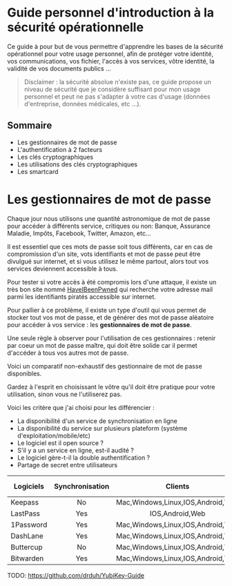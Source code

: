 Guide personnel d'introduction à la sécurité opérationnelle  
===================================================================

Ce guide à pour but de vous permettre d'apprendre les bases de la sécurité opérationnel pour votre usage personnel, afin de protéger votre identité, vos communications, vos fichier, l'accès à vos services, vôtre identité, la validité de vos documents publics ...

> Disclaimer : la sécurité absolue n'existe pas, ce guide propose un niveau de sécurité que je considère suffisant pour mon usage personnel et peut ne pas s'adapter à votre cas d'usage (données d'entreprise, données médicales, etc ...).

## Sommaire

+ Les gestionnaires de mot de passe
+ L'authentification à 2 facteurs
+ Les clés cryptographiques
+ Les utilisations des clés cryptographiques
+ Les smartcard


# Les gestionnaires de mot de passe

Chaque jour nous utilisons une quantité astronomique de mot de passe pour accéder à différents service, critiques ou non: Banque, Assurance Maladie, Impôts, Facebook, Twitter, Amazon, etc...

Il est essentiel que ces mots de passe soit tous différents, car en cas de compromission d'un site, vots identifiants et mot de passe peut être divulgué sur internet, et si vous utilisez le même partout, alors tout vos services deviennent accessible à tous.

Pour tester si votre accès à été compromis lors d'une attaque, il existe un très bon site nommé [HaveIBeenPwned](https://haveibeenpwned.com/) qui recherche votre adresse mail parmi les identifiants piratés accessible sur internet.

Pour pallier à ce problème, il existe un type d'outil qui vous permet de stocker tout vos mot de passe, et de générer des mot de passe aléatoire pour accéder à vos service : les __gestionnaires de mot de passe__.

Une seule règle à observer pour l'utilisation de ces gestionnaires : retenir par coeur un mot de passe maître, qui doit être solide car il permet d'accéder à tous vos autres mot de passe.

Voici un comparatif non-exhaustif des gestionnaire de mot de passe disponibles.

Gardez à l'esprit en choisissant le vôtre qu'il doit être pratique pour votre utilisation, sinon vous ne l'utiliserez pas.

Voici les critère que j'ai choisi pour les différencier :

+ La disponibilité d'un service de synchronisation en ligne
+ La disponibilité du service sur plusieurs plateform (système d'exploitation/mobile/etc) 
+ Le logiciel est il open source ?
+ S'il y a un service en ligne, est-il audité ?
+ Le logiciel gère-t-il la double authentification ?
+ Partage de secret entre utilisateurs


| Logiciels          | Synchronisation | Clients                             | Opensource    | Audité           | 2FA   | Secret sharing   |
| ------------------ |:---------------:|:-----------------------------------:|:-------------:|:----------------:|:-----:|:----------------:|
| Keepass            | No              | Mac,Windows,Linux,IOS,Android,Web   | Yes           | ?                | ?     | No               |
| LastPass           | Yes             | IOS,Android,Web                     | No            | ?                | Yes   | Yes              |
| 1Password          | Yes             | Mac,Windows,Linux,IOS,Android,Web   | No            | ?                | Yes   | Yes              |
| DashLane           | Yes             | Mac,Windows,Linux,IOS,Android,Web   | No            | ?                | Yes   | Yes              |
| Buttercup          | No              | Mac,Windows,Linux,IOS,Android,Web   | Yes           | ?                | No    | No               |
| Bitwarden          | Yes             | Mac,Windows,Linux,IOS,Android,Web   | Yes           | Audit&BugBounty  | Yes   | Yes              |

TODO: https://github.com/drduh/YubiKey-Guide

